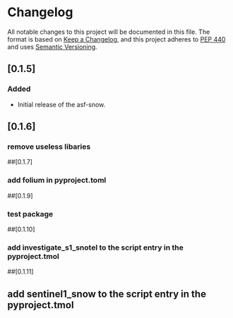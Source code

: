 # Changelog

All notable changes to this project will be documented in this file.
The format is based on [Keep a Changelog](https://keepachangelog.com/en/1.0.0/),
and this project adheres to [PEP 440](https://www.python.org/dev/peps/pep-0440/)
and uses [Semantic Versioning](https://semver.org/spec/v2.0.0.html).


## [0.1.5]
### Added
* Initial release of the asf-snow. 

## [0.1.6]
### remove useless libaries

##[0.1.7]
### add folium in pyproject.toml

##[0.1.9]
### test package

##[0.1.10]
### add investigate_s1_snotel to the script entry in the pyproject.tmol

##[0.1.11]
## add sentinel1_snow to the script entry in the pyproject.tmol
